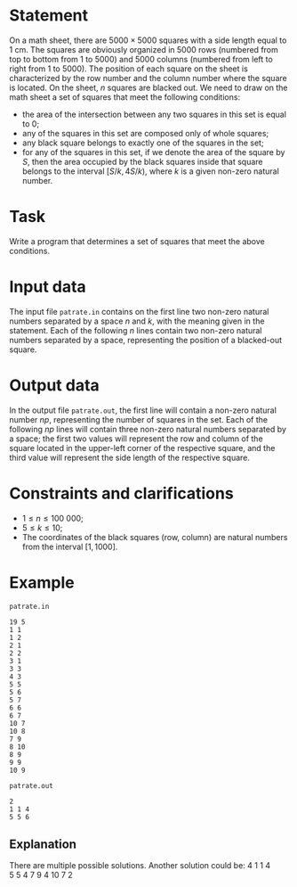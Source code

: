 # Statement

On a math sheet, there are $5000 \times 5000$ squares with a side length equal to $1$ cm. The squares are obviously organized in $5000$ rows (numbered from top to bottom from $1$ to $5000$) and $5000$ columns (numbered from left to right from $1$ to $5000$). The position of each square on the sheet is characterized by the row number and the column number where the square is located. On the sheet, $n$ squares are blacked out. We need to draw on the math sheet a set of squares that meet the following conditions:
* the area of the intersection between any two squares in this set is equal to $0$;
* any of the squares in this set are composed only of whole squares;
* any black square belongs to exactly one of the squares in the set;
* for any of the squares in this set, if we denote the area of the square by $S$, then the area occupied by the black squares inside that square belongs to the interval $[S/k, 4S/k)$, where $k$ is a given non-zero natural number.

# Task

Write a program that determines a set of squares that meet the above conditions.

# Input data

The input file `patrate.in` contains on the first line two non-zero natural numbers separated by a space $n$ and $k$, with the meaning given in the statement. Each of the following $n$ lines contain two non-zero natural numbers separated by a space, representing the position of a blacked-out square.

# Output data

In the output file `patrate.out`, the first line will contain a non-zero natural number $np$, representing the number of squares in the set. Each of the following $np$ lines will contain three non-zero natural numbers separated by a space; the first two values will represent the row and column of the square located in the upper-left corner of the respective square, and the third value will represent the side length of the respective square.

# Constraints and clarifications

* $1 \leq n \leq 100\ 000$;
* $5 \leq k \leq 10$;
* The coordinates of the black squares (row, column) are natural numbers from the interval $[1, 1000]$.

# Example

`patrate.in`
```
19 5
1 1
1 2
2 1
2 2
3 1
3 3
4 3
5 5
5 6
5 7
6 6
6 7
10 7
10 8
7 9
8 10
8 9
9 9
10 9
```

`patrate.out`
```
2
1 1 4
5 5 6
```

## Explanation

There are multiple possible solutions. Another solution could be:
$4$
$1 \ 1 \ 4$
$5 \ 5 \ 4$
$7 \ 9 \ 4$
$10 \ 7 \ 2$